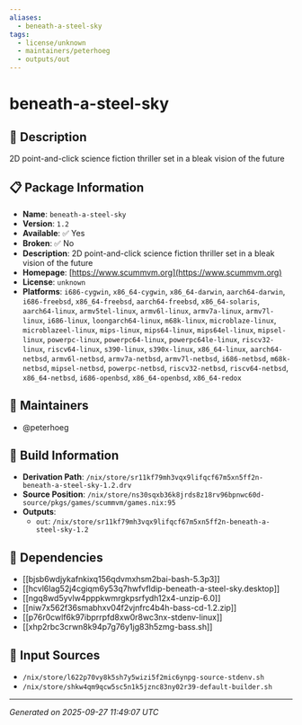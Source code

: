 ```yaml
---
aliases:
  - beneath-a-steel-sky
tags:
  - license/unknown
  - maintainers/peterhoeg
  - outputs/out
---
```


# beneath-a-steel-sky

## 📝 Description

2D point-and-click science fiction thriller set in a bleak vision of the future

## 📋 Package Information

- **Name**: `beneath-a-steel-sky`
- **Version**: `1.2`
- **Available**: ✅ Yes
- **Broken**: ✅ No
- **Description**: 2D point-and-click science fiction thriller set in a bleak vision of the future
- **Homepage**: [https://www.scummvm.org](https://www.scummvm.org)
- **License**: `unknown`
- **Platforms**: `i686-cygwin`, `x86_64-cygwin`, `x86_64-darwin`, `aarch64-darwin`, `i686-freebsd`, `x86_64-freebsd`, `aarch64-freebsd`, `x86_64-solaris`, `aarch64-linux`, `armv5tel-linux`, `armv6l-linux`, `armv7a-linux`, `armv7l-linux`, `i686-linux`, `loongarch64-linux`, `m68k-linux`, `microblaze-linux`, `microblazeel-linux`, `mips-linux`, `mips64-linux`, `mips64el-linux`, `mipsel-linux`, `powerpc-linux`, `powerpc64-linux`, `powerpc64le-linux`, `riscv32-linux`, `riscv64-linux`, `s390-linux`, `s390x-linux`, `x86_64-linux`, `aarch64-netbsd`, `armv6l-netbsd`, `armv7a-netbsd`, `armv7l-netbsd`, `i686-netbsd`, `m68k-netbsd`, `mipsel-netbsd`, `powerpc-netbsd`, `riscv32-netbsd`, `riscv64-netbsd`, `x86_64-netbsd`, `i686-openbsd`, `x86_64-openbsd`, `x86_64-redox`
## 👥 Maintainers

- @peterhoeg


## 🔧 Build Information

- **Derivation Path**: `/nix/store/sr11kf79mh3vqx9lifqcf67m5xn5ff2n-beneath-a-steel-sky-1.2.drv`
- **Source Position**: `/nix/store/ns30sqxb36k8jrds8z18rv96bpnwc60d-source/pkgs/games/scummvm/games.nix:95`
- **Outputs**:
  - `out`:  `/nix/store/sr11kf79mh3vqx9lifqcf67m5xn5ff2n-beneath-a-steel-sky-1.2`

## 🔗 Dependencies

- [[bjsb6wdjykafnkixq156qdvmxhsm2bai-bash-5.3p3]]
- [[hcvl6lag52j4cgiqm6y53q7hwfvfldip-beneath-a-steel-sky.desktop]]
- [[ngq8wd5yvlw4pppkwmrgkpsrfydh12x4-unzip-6.0]]
- [[niw7x562f36smabhxv04f2vjnfrc4b4h-bass-cd-1.2.zip]]
- [[p76r0cwlf6k97ibprrpfd8xw0r8wc3nx-stdenv-linux]]
- [[xhp2rbc3crwn8k94p7g76y1jg83h5zmg-bass.sh]]

## 📁 Input Sources

- `/nix/store/l622p70vy8k5sh7y5wizi5f2mic6ynpg-source-stdenv.sh`
- `/nix/store/shkw4qm9qcw5sc5n1k5jznc83ny02r39-default-builder.sh`

---
*Generated on 2025-09-27 11:49:07 UTC*
